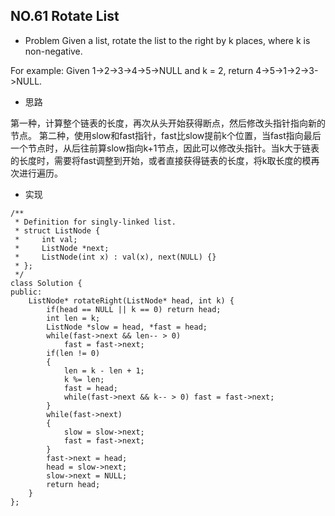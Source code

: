 ## NO.61 Rotate List

- Problem 
Given a list, rotate the list to the right by k places, where k is non-negative.

For example:
Given 1->2->3->4->5->NULL and k = 2,
return 4->5->1->2->3->NULL.

- 思路

第一种，计算整个链表的长度，再次从头开始获得断点，然后修改头指针指向新的节点。
第二种，使用slow和fast指针，fast比slow提前k个位置，当fast指向最后一个节点时，从后往前算slow指向k+1节点，因此可以修改头指针。当k大于链表的长度时，需要将fast调整到开始，或者直接获得链表的长度，将k取长度的模再次进行遍历。

- 实现
```
/**
 * Definition for singly-linked list.
 * struct ListNode {
 *     int val;
 *     ListNode *next;
 *     ListNode(int x) : val(x), next(NULL) {}
 * };
 */
class Solution {
public:
    ListNode* rotateRight(ListNode* head, int k) {
        if(head == NULL || k == 0) return head;
        int len = k;
        ListNode *slow = head, *fast = head;
        while(fast->next && len-- > 0)
            fast = fast->next;
        if(len != 0)
        {
            len = k - len + 1;
            k %= len;
            fast = head;
            while(fast->next && k-- > 0) fast = fast->next;
        }
        while(fast->next)
        {
            slow = slow->next;
            fast = fast->next;
        }
        fast->next = head;
        head = slow->next;
        slow->next = NULL;
        return head;
    }
};
```
